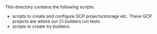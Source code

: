 This directory contains the following scripts:
- scripts to create and configure GCP projects/storage etc.
  These GCP projects are where our CI builders run tests.
- scripts to create try builders.